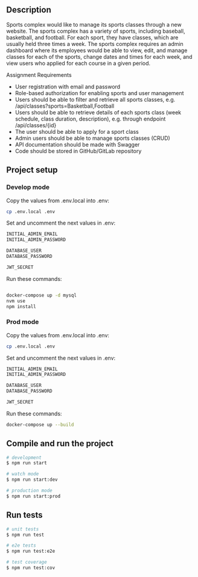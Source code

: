 ## Description

Sports complex would like to manage its sports classes through a new website. The sports complex
has a variety of sports, including baseball, basketball, and football. For each sport, they have classes,
which are usually held three times a week. The sports complex requires an admin dashboard where
its employees would be able to view, edit, and manage classes for each of the sports, change dates
and times for each week, and view users who applied for each course in a given period.

Assignment Requirements
- User registration with email and password
- Role-based authorization for enabling sports and user management
- Users should be able to filter and retrieve all sports classes, e.g.
/api/classes?sports=Basketball,Football
- Users should be able to retrieve details of each sports class (week schedule, class duration,
description), e.g. through endpoint /api/classes/{id}
- The user should be able to apply for a sport class
- Admin users should be able to manage sports classes (CRUD)
- API documentation should be made with Swagger
- Code should be stored in GitHub/GitLab repository

## Project setup

### Develop mode

Copy the values from .env.local into .env:
```bash
cp .env.local .env
```
Set and uncomment the next values in .env:
```bash
INITIAL_ADMIN_EMAIL
INITIAL_ADMIN_PASSWORD

DATABASE_USER
DATABASE_PASSWORD

JWT_SECRET
```
Run these commands:

```bash

docker-compose up -d mysql
nvm use
npm install
```

### Prod mode

Copy the values from .env.local into .env:
```bash
cp .env.local .env
```
Set and uncomment the next values in .env:
```bash
INITIAL_ADMIN_EMAIL
INITIAL_ADMIN_PASSWORD

DATABASE_USER
DATABASE_PASSWORD

JWT_SECRET
```
Run these commands:
```bash
docker-compose up --build
```

## Compile and run the project

```bash
# development
$ npm run start

# watch mode
$ npm run start:dev

# production mode
$ npm run start:prod
```

## Run tests

```bash
# unit tests
$ npm run test

# e2e tests
$ npm run test:e2e

# test coverage
$ npm run test:cov
```
